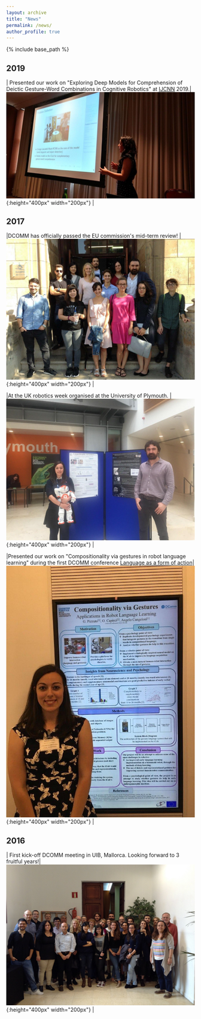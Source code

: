 ```yaml
---
layout: archive
title: "News"
permalink: /news/
author_profile: true
---
```


{% include base_path %}

2019
------

| Presented our work on "Exploring Deep Models for Comprehension of Deictic Gesture-Word Combinations in Cognitive Robotics" at [IJCNN](https://www.ijcnn.org/) 2019.|![](/images/ijcnn2019.jpg){:height="400px" width="200px"} |

2017
------
|DCOMM has officially passed the EU commission's mid-term review! |![](/images/dcommmidterm.jpg){:height="400px" width="200px"} |

|At the UK robotics week organised at the University of Plymouth. |![](/images/ukroboticsweek.jpg){:height="400px" width="200px"} |

|Presented our work on "Compositionality via gestures in robot language learning" during the first DCOMM conference [Language as a form of action](http://www.dcomm.eu/events/conference-rome-june-2017/)|![](/images/dcommrome2017.jpg){:height="400px" width="200px"} |

2016
------
| First kick-off DCOMM meeting in UIB, Mallorca. Looking forward to 3 fruitful years!|![](/images/dcommkickoff.jpeg){:height="400px" width="200px"} |


